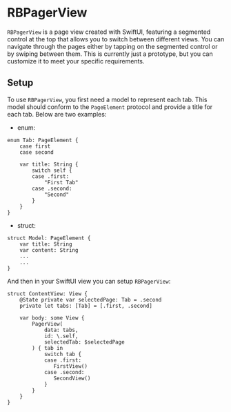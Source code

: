 # RBPagerView

`RBPagerView` is a page view created with SwiftUI, featuring a segmented control at the top that allows you to switch between different views. You can navigate through the pages either by tapping on the segmented control or by swiping between them. 
This is currently just a prototype, but you can customize it to meet your specific requirements.

## Setup

To use `RBPagerView`, you first need a model to represent each tab. 
This model should conform to the `PageElement` protocol and provide a title for each tab. 
Below are two examples:
- enum:
```
enum Tab: PageElement {
    case first
    case second
    
    var title: String {
        switch self {
        case .first:
            "First Tab"
        case .second:
            "Second"
        }
    }
}
```
- struct:
```
struct Model: PageElement {
    var title: String
    var content: String
    ...
    ...
}
```

And then in your SwiftUI view you can setup `RBPagerView`:

```
struct ContentView: View {
    @State private var selectedPage: Tab = .second
    private let tabs: [Tab] = [.first, .second]

    var body: some View {
        PagerView(
            data: tabs,
            id: \.self,
            selectedTab: $selectedPage
        ) { tab in
            switch tab {
            case .first:
               FirstView()
            case .second:
               SecondView()
            }
        }
    }
}
```
